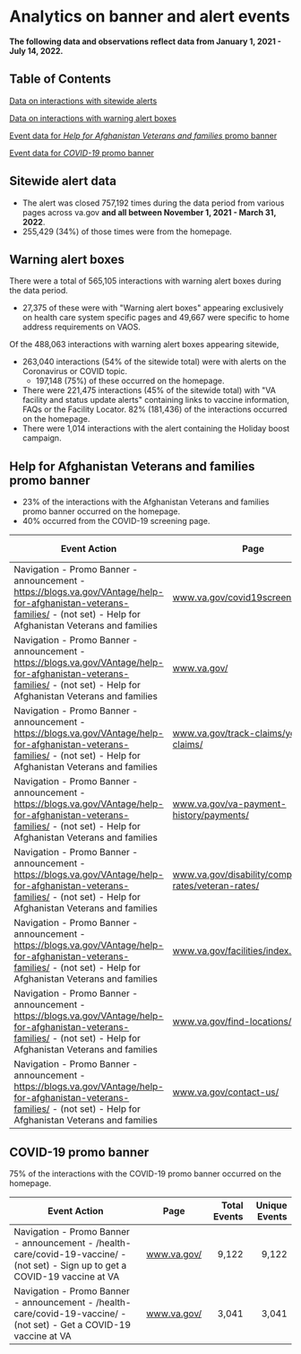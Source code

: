# Analytics on banner and alert events

**The following data and observations reflect data from January 1, 2021 - July 14, 2022.**

## Table of Contents

[Data on interactions with sitewide alerts](https://github.com/department-of-veterans-affairs/va.gov-team/blob/master/products/public-websites/home-page/home-page-redesign-initiative/analytics/banner-and-alert-events.md#sitewide-alert-data)

[Data on interactions with warning alert boxes](https://github.com/department-of-veterans-affairs/va.gov-team/blob/master/products/public-websites/home-page/home-page-redesign-initiative/analytics/banner-and-alert-events.md#warning-alert-boxes)

[Event data for _Help for Afghanistan Veterans and families_ promo banner](https://github.com/department-of-veterans-affairs/va.gov-team/blob/master/products/public-websites/home-page/home-page-redesign-initiative/analytics/banner-and-alert-events.md#promo-banner-interactions)

[Event data for _COVID-19_ promo banner](https://github.com/department-of-veterans-affairs/va.gov-team/blob/master/products/public-websites/home-page/home-page-redesign-initiative/analytics/banner-and-alert-events.md#covid-19-promo-banner)

## Sitewide alert data

- The alert was closed 757,192 times during the data period from various pages across va.gov **and all between November 1, 2021 - March 31, 2022**. 
- 255,429 (34%) of those times were from the homepage. 

## Warning alert boxes

There were a total of 565,105 interactions with warning alert boxes during the data period. 
- 27,375 of these were with "Warning alert boxes" appearing exclusively on health care system specific pages and 49,667 were specific to home address requirements on VAOS.

Of the 488,063 interactions with warning alert boxes appearing sitewide,  
- 263,040 interactions (54% of the sitewide total) were with alerts on the Coronavirus or COVID topic. 
  - 197,148 (75%) of these occurred on the homepage. 
- There were 221,475 interactions (45% of the sitewide total) with "VA facility and status update alerts" containing links to vaccine information, FAQs or the Facility Locator. 82% (181,436) of the interactions occurred on the homepage. 
- There were 1,014 interactions with the alert containing the Holiday boost campaign.

## Help for Afghanistan Veterans and families promo banner

- 23% of the interactions with the Afghanistan Veterans and families promo banner occurred on the homepage.
- 40% occurred from the COVID-19 screening page. 

| 	Event Action	| 	Page	| 	Total Events	| 	Unique Events | 
| 	---	|--- |	--:	| 	--:		
| 	Navigation - Promo Banner - announcement - https://blogs.va.gov/VAntage/help-for-afghanistan-veterans-families/ - (not set) - Help for Afghanistan Veterans and families	| 	www.va.gov/covid19screen/	| 	30,408	| 	25,847
| 	Navigation - Promo Banner - announcement - https://blogs.va.gov/VAntage/help-for-afghanistan-veterans-families/ - (not set) - Help for Afghanistan Veterans and families	| 	www.va.gov/	| 	17,231	| 	16,725
| 	Navigation - Promo Banner - announcement - https://blogs.va.gov/VAntage/help-for-afghanistan-veterans-families/ - (not set) - Help for Afghanistan Veterans and families	| 	www.va.gov/track-claims/your-claims/	| 	6,588	| 	6,588
| 	Navigation - Promo Banner - announcement - https://blogs.va.gov/VAntage/help-for-afghanistan-veterans-families/ - (not set) - Help for Afghanistan Veterans and families	| 	www.va.gov/va-payment-history/payments/	| 	6,082	| 	4,561
| 	Navigation - Promo Banner - announcement - https://blogs.va.gov/VAntage/help-for-afghanistan-veterans-families/ - (not set) - Help for Afghanistan Veterans and families	| 	www.va.gov/disability/compensation-rates/veteran-rates/	| 	4,561	| 	4,561
| 	Navigation - Promo Banner - announcement - https://blogs.va.gov/VAntage/help-for-afghanistan-veterans-families/ - (not set) - Help for Afghanistan Veterans and families	| 	www.va.gov/facilities/index.html?XXX	| 	4,561	| 	4,561
| 	Navigation - Promo Banner - announcement - https://blogs.va.gov/VAntage/help-for-afghanistan-veterans-families/ - (not set) - Help for Afghanistan Veterans and families	| 	www.va.gov/find-locations/	| 	4,054	| 	4,054
| 	Navigation - Promo Banner - announcement - https://blogs.va.gov/VAntage/help-for-afghanistan-veterans-families/ - (not set) - Help for Afghanistan Veterans and families	| 	www.va.gov/contact-us/	| 	3,041	| 	2,534

## COVID-19 promo banner
75% of the interactions with the COVID-19 promo banner occurred on the homepage.

| 	Event Action	| 	Page	| 	Total Events	| 	Unique Events
| 	---	|--- |	--:	| 	--:		
| 	Navigation - Promo Banner - announcement - /health-care/covid-19-vaccine/ - (not set) - Sign up to get a COVID-19 vaccine at VA	| 	www.va.gov/	| 	9,122	| 	9,122
| 	Navigation - Promo Banner - announcement - /health-care/covid-19-vaccine/ - (not set) - Get a COVID-19 vaccine at VA	| 	www.va.gov/	| 	3,041	| 	3,041


